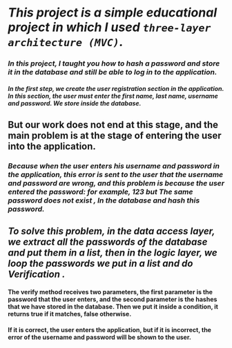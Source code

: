# *This project is a simple educational project in which I used `three-layer architecture (MVC)`.*
### *In this project, I taught you how to hash a password and store it in the database and still be able to log in to the application.*

#### *In the first step, we create the user registration section in the application. In this section, the user must enter the first name, last name, username and password. We store inside the database.*

## But our work does not end at this stage, and the main problem is at the stage of entering the user into the application.

### *Because when the user enters his username and password in the application, this error is sent to the user that the username and password are wrong, and this problem is because the user entered the password: for example, 123 but The same password does not exist , In the database and hash this password.*

## *To solve this problem, in the data access layer, we extract all the passwords of the database and put them in a list, then in the logic layer, we loop the passwords we put in a list and do Verification .*

#### The verify method receives two parameters, the first parameter is the password that the user enters, and the second parameter is the hashes that we have stored in the database. Then we put it inside a condition, it returns true if it matches, false otherwise.

#### If it is correct, the user enters the application, but if it is incorrect, the error of the username and password will be shown to the user.
